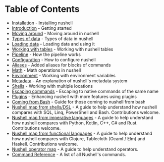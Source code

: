 # Table of Contents

* [Installation](installation.md) - Installing nushell
* [Introduction](introduction.md) - Getting started
* [Moving around](moving_around.md) - Moving around in nushell
* [Types of data](types_of_data.md) - Types of data in nushell
* [Loading data](loading_data.md) - Loading data and using it
* [Working with tables](working_with_tables.md) - Working with nushell tables
* [Pipeline](pipeline.md) - How the pipeline works
* [Configuration](configuration.md) - How to configure nushell
* [Aliases](aliases.md) - Added aliases for blocks of commands
* [Math](math.md) - Math operations in nushell
* [Environment](environment.md) - Working with environment variables
* [Metadata](metadata.md) - An explanation of nushell's metadata system
* [Shells](shells_in_shells.md) - Working with multiple locations
* [Escaping commands](escaping.md) - Escaping to native commands of the same name
* [Plugins](plugins.md) - Enhancing nushell with more features using plugins
* [Coming from Bash](coming_from_bash.md) - Guide for those coming to nushell from bash
* [Nushell map from shells/DSL](nushell_map.md) - A guide to help understand how nushell compares with SQL, Linq, PowerShell and Bash. Contributions welcome.
* [Nushell map from imperative languages](nushell_map_imperative.md) - A guide to help understand how nushell compares with Python, Kotlin, C++, C# and Rust. Contributions welcome.
* [Nushell map from functional languages](nushell_map_functional.md) - A guide to help understand how nushell compares with Clojure, Tablecloth (Ocaml / Elm) and Haskell. Contributions welcome.
* [Nushell operator map](nushell_operator_map.md) - A guide to help understand operators.
* [Command Reference](command_reference.md) - A list of all Nushell's commands.